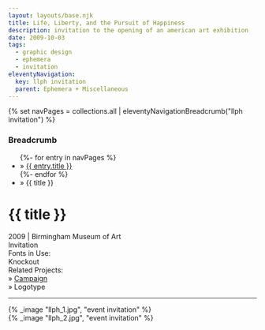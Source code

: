 ```yaml
---
layout: layouts/base.njk
title: Life, Liberty, and the Pursuit of Happiness
description: invitation to the opening of an american art exhibition
date: 2009-10-03
tags:
  - graphic design
  - ephemera
  - invitation
eleventyNavigation:
  key: llph invitation
  parent: Ephemera + Miscellaneous
---
```

{% set navPages = collections.all | eleventyNavigationBreadcrumb("llph invitation") %}
<div class="breadcrumb">
    <h3 class="visually-hidden">Breadcrumb</h3>
	<ul class="nav">
            {%- for entry in navPages %}
		<li class="nav-item"{% if entry.url == page.url %} class="active-breadcrumb"{% endif %}> » <a href="{{ entry.url }}">{{ entry.title }}</a></li>
  	    	{%- endfor %}
	    <li class="nav-item"><active-breadcrumb>» {{ title }}</active-breadcrumb></li>
	</ul>
</div>
<div class="container">
	<div class="row"></div>
	<div class="row">
		<div class="col-4 col-4-md col-4-lg">
			<h1>{{ title }}</h1>
			<figcaption>2009 | Birmingham Museum of Art</figcaption>
			<figcaption>Invitation</figcaption>
			<figcaption>Fonts in Use:</br>Knockout</figcaption>
            <figcaption>Related Projects:</br>» <a href=/creative_index/campaigns_posters/2009_llph>Campaign</a></br>» Logotype</figcaption>  
			<hr>
		</div>
        <div class="col"></div>
        <div class="col-6 col-6-md col-6-lg">
      		{% _image "llph_1.jpg", "event invitation" %}
	  			</br>
      		{% _image "llph_2.jpg", "event invitation" %}
		</div>
	</div>
</div>